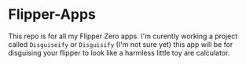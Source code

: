 # Flipper-Apps
This repo is for all my Flipper Zero apps. I'm curently working a project called `Disguiseify` or `Disguisify` (I'm not sure yet) this app will be for disguising your flipper to look like a harmless little toy are calculator.
